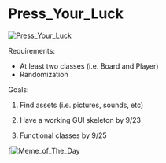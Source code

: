 # Press_Your_Luck
[![Press_Your_Luck](http://www.buzzerblog.com/wp-content/uploads/2014/06/Press_Your_Luck_board.jpg)](https://en.wikipedia.org/wiki/Press_Your_Luck)



Requirements:
- At least two classes (i.e. Board and Player)
- Randomization

Goals:

1. Find assets (i.e. pictures, sounds, etc)

2. Have a working GUI skeleton by 9/23 

3. Functional classes by 9/25


[![Meme_of_The_Day](http://weknowmemes.com/generator/uploads/generated/g1369409960206058073.jpg)
